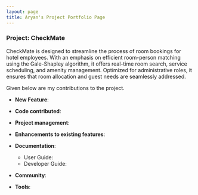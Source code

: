 ```yaml
---
layout: page
title: Aryan's Project Portfolio Page
---
```


### Project: CheckMate

CheckMate is designed to streamline the process of room bookings for hotel employees. With an emphasis on efficient room-person matching using the Gale-Shapley algorithm, it offers real-time room search, service scheduling, and amenity management. Optimized for administrative roles, it ensures that room allocation and guest needs are seamlessly addressed.

Given below are my contributions to the project.

* **New Feature**: 

* **Code contributed**: 

* **Project management**:

* **Enhancements to existing features**:

* **Documentation**:
    * User Guide:
    * Developer Guide:

* **Community**:

* **Tools**:
